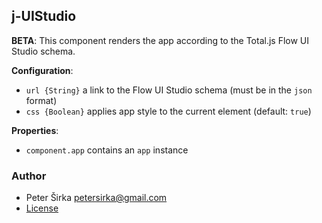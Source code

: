 ## j-UIStudio

__BETA__: This component renders the app according to the Total.js Flow UI Studio schema.

__Configuration__:

- `url {String}` a link to the Flow UI Studio schema (must be in the `json` format)
- `css {Boolean}` applies app style to the current element (default: `true`)

__Properties__:

- `component.app` contains an `app` instance

### Author

- Peter Širka <petersirka@gmail.com>
- [License](https://www.totaljs.com/license/)